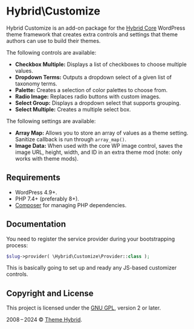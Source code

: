 # Hybrid\\Customize

Hybrid Customize is an add-on package for the [Hybrid Core](https://github.com/themehybrid/hybrid-core) WordPress theme framework that creates extra controls and settings that theme authors can use to build their themes.

The following controls are available:

- **Checkbox Multiple:** Displays a list of checkboxes to choose multiple values.
- **Dropdown Terms:** Outputs a dropdown select of a given list of taxonomy terms.
- **Palette:** Creates a selection of color palettes to choose from.
- **Radio Image:** Replaces radio buttons with custom images.
- **Select Group:** Displays a dropdown select that supports grouping.
- **Select Multiple:** Creates a multiple select box.

The following settings are available:

- **Array Map:** Allows you to store an array of values as a theme setting. Sanitize callback is run through `array_map()`.
- **Image Data:** When used with the core WP image control, saves the image URL, height, width, and ID in an extra theme mod (note: only works with theme mods).

## Requirements

* WordPress 4.9+.
* PHP 7.4+ (preferably 8+).
* [Composer](https://getcomposer.org/) for managing PHP dependencies.

## Documentation

You need to register the service provider during your bootstrapping process:

```php
$slug->provider( \Hybrid\Customize\Provider::class );
```

This is basically going to set up and ready any JS-based customizer controls.

## Copyright and License

This project is licensed under the [GNU GPL](https://www.gnu.org/licenses/old-licenses/gpl-2.0.html), version 2 or later.

2008&thinsp;&ndash;&thinsp;2024 &copy; [Theme Hybrid](https://themehybrid.com).
